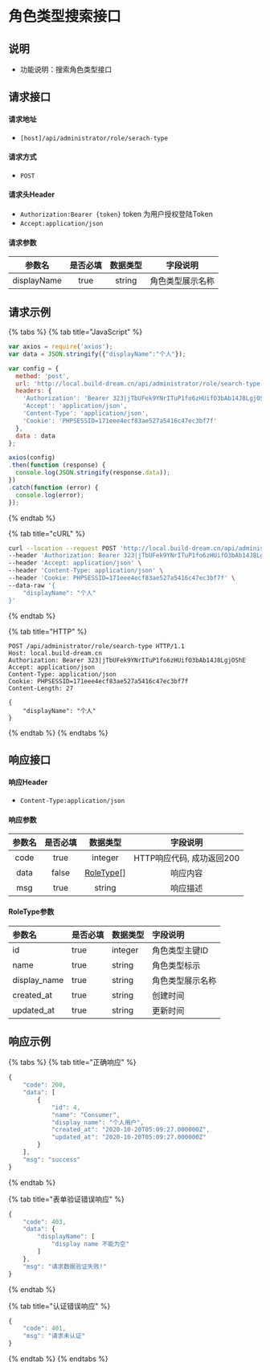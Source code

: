 # 角色类型搜索接口

## 说明

* 功能说明：搜索角色类型接口

## 请求接口

#### 请求地址

* `[host]/api/administrator/role/serach-type`

#### 请求方式

* `POST`

#### 请求头Header

* `Authorization:Bearer {token}` token 为用户授权登陆Token
* `Accept:application/json`

#### 请求参数

| 参数名 | 是否必填 | 数据类型 | 字段说明 |
| :---: | :---: | :---: | :---: |
| displayName | true | string | 角色类型展示名称 |

## 请求示例

{% tabs %}
{% tab title="JavaScript" %}
```javascript
var axios = require('axios');
var data = JSON.stringify({"displayName":"个人"});

var config = {
  method: 'post',
  url: 'http://local.build-dream.cn/api/administrator/role/search-type',
  headers: { 
    'Authorization': 'Bearer 323|jTbUFek9YNrITuP1fo6zHUifO3bAb14J8LgjOShE', 
    'Accept': 'application/json', 
    'Content-Type': 'application/json', 
    'Cookie': 'PHPSESSID=171eee4ecf83ae527a5416c47ec3bf7f'
  },
  data : data
};

axios(config)
.then(function (response) {
  console.log(JSON.stringify(response.data));
})
.catch(function (error) {
  console.log(error);
});

```
{% endtab %}

{% tab title="cURL" %}
```bash
curl --location --request POST 'http://local.build-dream.cn/api/administrator/role/search-type' \
--header 'Authorization: Bearer 323|jTbUFek9YNrITuP1fo6zHUifO3bAb14J8LgjOShE' \
--header 'Accept: application/json' \
--header 'Content-Type: application/json' \
--header 'Cookie: PHPSESSID=171eee4ecf83ae527a5416c47ec3bf7f' \
--data-raw '{
    "displayName": "个人"
}'
```
{% endtab %}

{% tab title="HTTP" %}
```http
POST /api/administrator/role/search-type HTTP/1.1
Host: local.build-dream.cn
Authorization: Bearer 323|jTbUFek9YNrITuP1fo6zHUifO3bAb14J8LgjOShE
Accept: application/json
Content-Type: application/json
Cookie: PHPSESSID=171eee4ecf83ae527a5416c47ec3bf7f
Content-Length: 27

{
    "displayName": "个人"
}
```
{% endtab %}
{% endtabs %}

## 响应接口

#### 响应Header

* `Content-Type:application/json`

#### 响应参数

| 参数名 | 是否必填 | 数据类型 | 字段说明 |
| :---: | :---: | :---: | :---: |
| code | true | integer | HTTP响应代码, 成功返回200 |
| data | false | [RoleType](jiao-se-lei-xing-sou-suo-jie-kou.md#roletype-can-shu)\[\] | 响应内容 |
| msg | true | string | 响应描述 |

#### RoleType参数

| 参数名 | 是否必填 | 数据类型 | 字段说明 |
| :--- | :--- | :--- | :--- |
| id | true | integer | 角色类型主键ID |
| name | true | string | 角色类型标示 |
| display\_name | true | string | 角色类型展示名称 |
| created\_at | true | string | 创建时间 |
| updated\_at | true | string | 更新时间 |

## 响应示例

{% tabs %}
{% tab title="正确响应" %}
```javascript
{
    "code": 200,
    "data": [
        {
            "id": 4,
            "name": "Consumer",
            "display_name": "个人用户",
            "created_at": "2020-10-20T05:09:27.000000Z",
            "updated_at": "2020-10-20T05:09:27.000000Z"
        }
    ],
    "msg": "success"
}
```
{% endtab %}

{% tab title="表单验证错误响应" %}
```javascript
{
    "code": 403,
    "data": {
        "displayName": [
            "display name 不能为空"
        ]
    },
    "msg": "请求数据验证失败!"
}
```
{% endtab %}

{% tab title="认证错误响应" %}
```javascript
{
    "code": 401,
    "msg": "请求未认证"
}
```
{% endtab %}
{% endtabs %}



